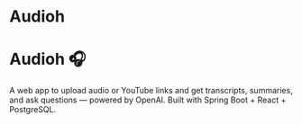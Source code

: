 # Audioh
# Audioh 🎧
A web app to upload audio or YouTube links and get transcripts, summaries, and ask questions — powered by OpenAI.
Built with Spring Boot + React + PostgreSQL.
